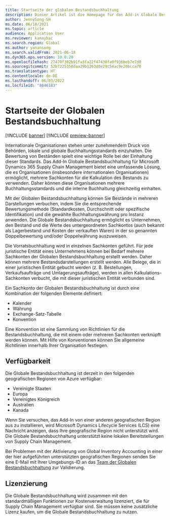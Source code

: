 ```yaml
---
title: Startseite der globalen Bestandsbuchhaltung
description: Dieser Artikel ist die Homepage für das Add-in Globale Bestandsbuchhaltung für Microsoft Dynamics 365 Supply Chain Management.
author: JennySong-SH
ms.date: 06/18/2021
ms.topic: article
audience: Application User
ms.reviewer: kamaybac
ms.search.region: Global
ms.author: yanansong
ms.search.validFrom: 2021-06-18
ms.dyn365.ops.version: 10.0.20
ms.openlocfilehash: 27470f302b91fa3fa22f47438fa0f936beb7e7d0
ms.sourcegitcommit: 52b7225350daa29b1263d8e29c54ac9e20bcca70
ms.translationtype: HT
ms.contentlocale: de-DE
ms.lasthandoff: 06/03/2022
ms.locfileid: "8846183"
---
```

# <a name="global-inventory-accounting-home-page"></a>Startseite der Globalen Bestandsbuchhaltung

[!INCLUDE [banner](../includes/banner.md)]
[!INCLUDE [preview-banner](../includes/preview-banner.md)]
<!--KFM: Preview until 4/30/2022 -->

Internationale Organisationen stehen unter zunehmendem Druck von Behörden, lokale und globale Buchhaltungsstandards einzuhalten. Die Bewertung von Beständen spielt eine wichtige Rolle bei der Einhaltung dieser Standards. Das Add-In Globale Bestandsbuchhaltung für Microsoft Dynamics 365 Supply Chain Management bietet eine umfassende Lösung, die es Organisationen (insbesondere internationalen Organisationen) ermöglicht, mehrere Sachkonten für die Kalkulation des Bestands zu verwenden. Daher können diese Organisationen mehrere Buchhaltungsstandards und die interne Buchhaltung gleichzeitig einhalten.

Mit der Globalen Bestandsbuchhaltung können Sie Bestände in mehreren Darstellungen verbuchen, indem Sie die entsprechende Bewertungsmethode (Standardkosten, Durchschnitt oder spezifische Identifikation) und die gewählte Buchhaltungswährung pro Instanz anwenden. Die Globale Bestandsbuchhaltung ermöglicht es Unternehmen, den Bestand und die Werte des untergeordneten Sachkontos (auch bekannt als Lagerbestand und Kosten der verkauften Waren) in der so genannten Doppelbewertung und/oder Doppelwährung auszuweisen.

Die Vorratsbuchhaltung wird in einzelnen Sachkonten geführt. Für jede juristische Entität eines Unternehmens können bei Bedarf mehrere Sachkonten der Globalen Bestandsbuchhaltung erstellt werden. Daher können mehrere Bestandsdarstellungen erstellt werden. Alle Belege, die in einer juristischen Entität gebucht werden (z. B. Bestellungen, Verkaufsaufträge und Umlagerungsaufträge), werden in allen Kalkulations-Sachkonten verbucht, die mit dieser juristischen Entität verbunden sind.

Ein Sachkonto der Globalen Bestandsbuchhaltung ist durch eine Kombination der folgenden Elemente definiert:

- Kalender
- Währung
- Exchange-Satz-Tabelle
- Konvention

Eine Konvention ist eine Sammlung von Richtlinien für die Bestandsbuchhaltung, die mit einem oder mehreren Sachkonten verknüpft werden können. Mit Hilfe von Konventionen können Sie allgemeine Richtlinien innerhalb Ihrer Organisation festlegen.

## <a name="availability"></a>Verfügbarkeit

Die Globale Bestandsbuchhaltung ist derzeit in den folgenden geografischen Regionen von Azure verfügbar:

- Vereinigte Staaten
- Europa
- Vereinigtes Königreich
- Australien
- Kanada

Wenn Sie versuchen, das Add-In von einer anderen geografischen Region aus zu installieren, wird Microsoft Dynamics Lifecycle Services (LCS) eine Nachricht anzeigen, dass Ihre geografische Region nicht unterstützt wird. Die Globale Bestandsbuchhaltung unterstützt keine lokalen Bereitstellungen von Supply Chain Management.

Bei Problemen mit der Aktivierung von Global Inventory Accounting in einer der hier aufgeführten unterstützten geografischen Regionen senden Sie eine E-Mail mit Ihrer Umgebungs-ID an das [Team der Globalen Bestandsbuchhaltung](mailto:GlobalInvAccount@microsoft.com) zur Validierung.

## <a name="licensing"></a>Lizenzierung

Die Globale Bestandsbuchhaltung wird zusammen mit den standardmäßigen Funktionen zur Kostenverwaltung lizenziert, die für Supply Chain Management verfügbar sind. Sie müssen keine zusätzliche Lizenz kaufen, um die Globale Bestandsbuchhaltung zu nutzen.
